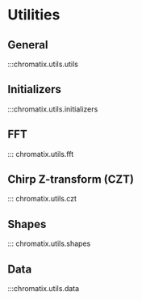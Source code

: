 # Utilities

## General
:::chromatix.utils.utils

## Initializers
:::chromatix.utils.initializers

## FFT
::: chromatix.utils.fft

## Chirp Z-transform (CZT)
::: chromatix.utils.czt

## Shapes
::: chromatix.utils.shapes

## Data
:::chromatix.utils.data
